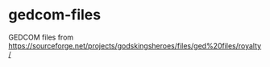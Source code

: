 # gedcom-files
GEDCOM files from https://sourceforge.net/projects/godskingsheroes/files/ged%20files/royalty/
